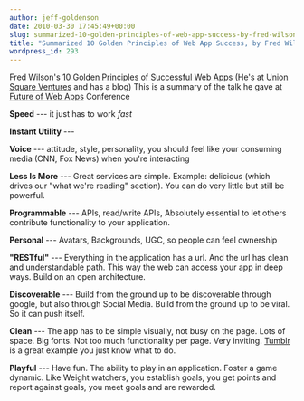 ```yaml
---
author: jeff-goldenson
date: 2010-03-30 17:45:49+00:00
slug: summarized-10-golden-principles-of-web-app-success-by-fred-wilsons
title: "Summarized 10 Golden Principles of Web App Success, by Fred Wilson's"
wordpress_id: 293
---
```


Fred Wilson's [10 Golden Principles of Successful Web Apps](http://carsonified.com/blog/business/fred-wilsons-10-golden-principles-of-successful-web-apps/)
(He's at [Union Square Ventures](http://www.unionsquareventures.com/index.php) and has a blog)  This is a summary of the talk he gave at [Future of Web Apps](http://futureofwebapps.com/) Conference

**Speed** --- it just has to work _fast_

**Instant Utility** ---

**Voice** --- attitude, style, personality, you should feel like your consuming media (CNN, Fox News) when you're interacting

**Less Is More** --- Great services are simple.  Example: delicious (which drives our "what we're reading" section).  You can do very little but still be powerful.

**Programmable** --- APIs, read/write APIs, Absolutely essential to let others contribute functionality to your application.

**Personal** --- Avatars, Backgrounds, UGC, so people can feel ownership

**"RESTful"** --- Everything in the application has a url.  And the url has clean and understandable path.   This way the web can access your app in deep ways.  Build on an open architecture.

**Discoverable** --- Build from the ground up to be discoverable through google, but also through Social Media.  Build from the ground up to be viral.  So it can push itself.

**Clean** --- The app has to be simple visually, not busy on the page.  Lots of space.  Big fonts.  Not too much functionality per page.  Very inviting.  [Tumblr](http://www.tumblr.com) is a great example  you just know what to do.

**Playful** --- Have fun.  The ability to play in an application.  Foster a game dynamic.  Like Weight watchers, you establish goals, you get points and report against goals, you meet goals and are rewarded.
